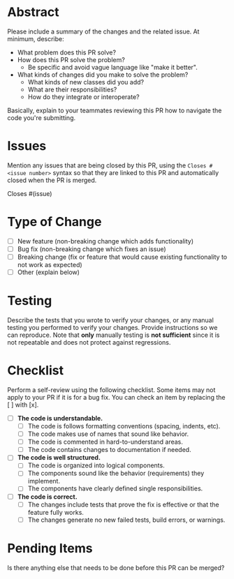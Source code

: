 # Abstract

Please include a summary of the changes and the related issue. At minimum, describe:

- What problem does this PR solve?
- How does this PR solve the problem?
    - Be specific and avoid vague language like "make it better".
- What kinds of changes did you make to solve the problem?
    - What kinds of new classes did you add?
    - What are their responsibilities?
    - How do they integrate or interoperate?

Basically, explain to your teammates reviewing this PR how to navigate the code you're submitting.

# Issues

Mention any issues that are being closed by this PR, using the `Closes #<issue number>` syntax so
that they are linked to this PR and automatically closed when the PR is merged.

Closes #(issue)

# Type of Change

- [ ] New feature (non-breaking change which adds functionality)
- [ ] Bug fix (non-breaking change which fixes an issue)
- [ ] Breaking change (fix or feature that would cause existing functionality to not work as expected)
- [ ] Other (explain below)

# Testing

Describe the tests that you wrote to verify your changes, or any manual testing you performed to
verify your changes. Provide instructions so we can reproduce. Note that **only** manually testing
is **not sufficient** since it is not repeatable and does not protect against regressions.

# Checklist

Perform a self-review using the following checklist. Some items may not apply to your PR if it
is for a bug fix. You can check an item by replacing the [ ] with [x].

- [ ] **The code is understandable.**
    - [ ] The code is follows formatting conventions (spacing, indents, etc).
    - [ ] The code makes use of names that sound like behavior.
    - [ ] The code is commented in hard-to-understand areas.
    - [ ] The code contains changes to documentation if needed.

- [ ] **The code is well structured.**
    - [ ] The code is organized into logical components.
    - [ ] The components sound like the behavior (requirements) they implement.
    - [ ] The components have clearly defined single responsibilities.

- [ ] **The code is correct.**
    - [ ] The changes include tests that prove the fix is effective or that the feature fully works.
    - [ ] The changes generate no new failed tests, build errors, or warnings.

# Pending Items

Is there anything else that needs to be done before this PR can be merged? 
